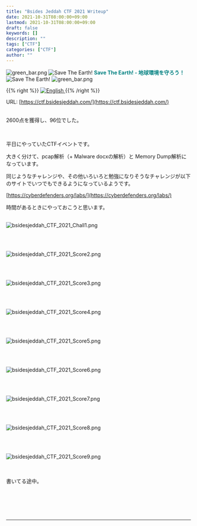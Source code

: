 ```yaml
---
title: "Bsides Jeddah CTF 2021 Writeup"
date: 2021-10-31T08:00:00+09:00
lastmod: 2021-10-31T08:00:00+09:00
draft: false
keywords: []
description: ""
tags: ["CTF"]
categories: ["CTF"]
author: ""
---
```

<img src="https://captureamerica.github.io/writeups/img/green_bar.png" alt="green_bar.png">
<img src="https://captureamerica.github.io/writeups/img/10_Nature_Themed_Icons_Cute_Earth_Icon.png" alt="Save The Earth!"> <b><font color="teal">Save The Earth! - 地球環境を守ろう！</font></b> <img src="https://captureamerica.github.io/writeups/img/10_Nature_Themed_Icons_Cute_Earth_Icon.png" alt="Save The Earth!">
<img src="https://captureamerica.github.io/writeups/img/green_bar.png" alt="green_bar.png">

{{% right %}}
<a href="https://translate.google.com/translate?hl=en&sl=ja&tl=en&u=https%3A%2F%2Fcaptureamerica.github.io%2Fwriteups%2Fpost%2Fbsidesjeddah_ctf_2021%2F">
<img src="https://captureamerica.github.io/writeups/img/En.png" alt="English">
</a>
{{% /right %}}

URL: [https://ctf.bsidesjeddah.com/](https://ctf.bsidesjeddah.com/)
<br /><br />

2600点を獲得し、96位でした。

<br />

平日にやっていたCTFイベントです。

大きく分けて、pcap解析（+ Malware docxの解析）と Memory Dump解析になっています。

同じようなチャレンジや、その他いろいろと勉強になりそうなチャレンジが以下のサイトでいつでもできるようになっているようです。

[https://cyberdefenders.org/labs/](https://cyberdefenders.org/labs/)

時間があるときにやっておこうと思います。

<br>

<img src="https://captureamerica.github.io/writeups/img/bsidesjeddah_CTF_2021_Chall1.png" alt="bsidesjeddah_CTF_2021_Chall1.png">

<br><br>

<img src="https://captureamerica.github.io/writeups/img/bsidesjeddah_CTF_2021_Score2.png" alt="bsidesjeddah_CTF_2021_Score2.png">

<br><br>

<img src="https://captureamerica.github.io/writeups/img/bsidesjeddah_CTF_2021_Score3.png" alt="bsidesjeddah_CTF_2021_Score3.png">

<br><br>

<img src="https://captureamerica.github.io/writeups/img/bsidesjeddah_CTF_2021_Score4.png" alt="bsidesjeddah_CTF_2021_Score4.png">

<br><br>

<img src="https://captureamerica.github.io/writeups/img/bsidesjeddah_CTF_2021_Score5.png" alt="bsidesjeddah_CTF_2021_Score5.png">

<br><br>

<img src="https://captureamerica.github.io/writeups/img/bsidesjeddah_CTF_2021_Score6.png" alt="bsidesjeddah_CTF_2021_Score6.png">

<br><br>

<img src="https://captureamerica.github.io/writeups/img/bsidesjeddah_CTF_2021_Score7.png" alt="bsidesjeddah_CTF_2021_Score7.png">

<br><br>

<img src="https://captureamerica.github.io/writeups/img/bsidesjeddah_CTF_2021_Score8.png" alt="bsidesjeddah_CTF_2021_Score8.png">

<br><br>

<img src="https://captureamerica.github.io/writeups/img/bsidesjeddah_CTF_2021_Score9.png" alt="bsidesjeddah_CTF_2021_Score9.png">


<br><br>
書いてる途中。


<br /><br />
<br /><br />
- - -
<br /><br />
<br /><br />
